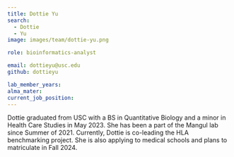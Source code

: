 ```yaml
---
title: Dottie Yu
search:
  - Dottie
  - Yu
image: images/team/dottie-yu.png

role: bioinformatics-analyst

email: dottieyu@usc.edu
github: dottieyu

lab_member_years: 
alma_mater: 
current_job_position: 
---
```


Dottie graduated from USC with a BS in Quantitative Biology and a minor in Health Care Studies in May 2023. She has been a part of the Mangul lab since Summer of 2021. Currently, Dottie is co-leading the HLA benchmarking project. She is also applying to medical schools and plans to matriculate in Fall 2024.
